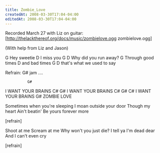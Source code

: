 ```yaml
---
title: Zombie_Love
createdAt: 2008-03-30T17:04-04:00
editedAt: 2008-03-30T17:04-04:00
---
```


Recorded March 27 with Liz on guitar: [http://thelackthereof.org/docs/music/zombielove.ogg zombielove.ogg]

(With help from Liz and Jason)

 G
  Hey sweetie
 D
  I miss you
 G            D
  Why did you run away?
 G
  Through good times
 D
  and bad times
 G               D
  that's what we used to say

 Refrain:
 G# jam ....

              G#
  I WANT YOUR BRAINS
 C#           G#
  I WANT YOUR BRAINS
 C#           G# C#
  I WANT YOUR BRAINS
                G#
         ZOMBIE LOVE

  Sometimes when
  you're sleeping
  I moan outside your door
  Though my heart
  Ain't beatin'
  Be yours forever more

  [refrain]

  Shoot at me
  Scream at me
  Why won't you just die?
  I tell ya
  I'm dead dear
  And I can't even cry

  [refrain]

